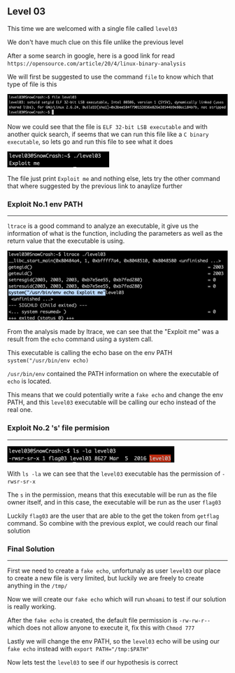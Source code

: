 <h2>Level 03</h2>

This time we are welcomed with a single file called `level03`

We don't have much clue on this file unlike the previous level

After a some search in google, here is a good link for read
`https://opensource.com/article/20/4/linux-binary-analysis`

We will first be suggested to use the command `file` to know which that type of file is this

![alt text](./screenshot/image1.png)

Now we could see that the file is `ELF 32-bit LSB executable` and with another quick search, if seems that we can run this file like a `C binary executable`, so lets go and run this file to see what it does

![alt text](./screenshot/image2.png)

The file just print `Exploit me` and nothing else, lets try the other command that where suggested by the previous link to anaylize further


<h3>Exploit No.1 env PATH</h3>

---

`ltrace` is a good command to analyze an executable, it give us the information of what is the function, including the parameters as well as the return value that the executable is using.

![alt text](./screenshot/image3.png)

From the analysis made by ltrace, we can see that the "Exploit me" was a result from the `echo` command using a system call.

This executable is calling the echo base on the env PATH `system("/usr/bin/env echo)`

`/usr/bin/env` contained the PATH information on where the executable of `echo` is located.

This means that we could potentially write a `fake echo` and change the env PATH, and this `level03` executable will be calling our echo instead of the real one.


<h3>Exploit No.2 's' file permision</h3>

---


![alt text](./screenshot/image4.png)

With `ls -la` we can see that the `level03` executable has the permission of `-rwsr-sr-x`

The `s` in the permission, means that this executable will be run as the file owner itself, and in this case, the executable will be run as the user `flag03`

Luckily `flag03` are the user that are able to the get the token from `getflag` command. So combine with the previous explot, we could reach our final solution


<h3>Final Solution</h3>

---

First we need to create a `fake echo`, unfortunaly as user `level03` our place to create a new file is very limited, but luckily we are freely to create anything in the `/tmp/`

Now we will create our `fake echo` which will run `whoami` to test if our solution is really working.

After the `fake echo` is created, the default file permission is `-rw-rw-r--` which does not allow anyone to execute it, fix this with `Chmod 777`

Lastly we will change the env PATH, so the `level03` echo will be using our `fake echo` instead with `export PATH="/tmp:$PATH"`

Now lets test the `level03` to see if our hypothesis is correct


